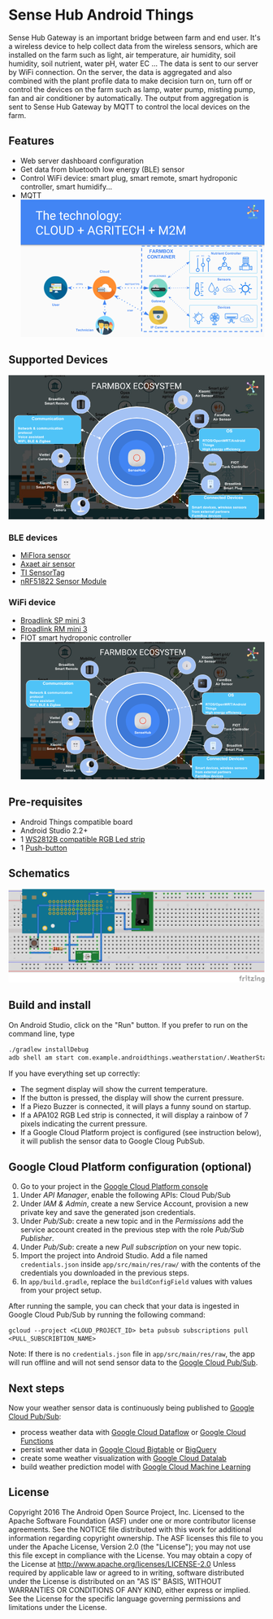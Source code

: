 # Sense Hub Android Things

Sense Hub Gateway is an important bridge between farm and end user. It's a wireless device to help collect data from the wireless sensors, which are installed on the farm such as light, air temperature, air humidity, soil humidity, soil nutrient, water pH, water EC ... The data is sent to our server by WiFi connection. On the server, the data is aggregated and also combined with the plant profile data to make decision turn on, turn off or control the devices on the farm such as lamp, water pump, misting pump, fan and air conditioner by automatically. The output from aggregation is sent to Sense Hub Gateway by MQTT to control the local devices on the farm.

## Features

- Web server dashboard configuration
- Get data from bluetooth low energy (BLE) sensor
- Control WiFi device: smart plug, smart remote, smart hydroponic controller, smart humidify...
- MQTT
![FarmBox work-flow](farmbox_workflow.png)

## Supported Devices

![Device supported](farmbox_supported_devices.png)
### BLE devices

- [MiFlora sensor](https://www.aliexpress.com/item/Original-English-Version-Mi-Flora-Monitor-Xiaomi-Flower-Care-Monitor-Soil-Water-Test-Machine-For-Garden/32804998987.html)
- [Axaet air sensor](https://www.alibaba.com/product-detail/AXAET-Wireless-Proximity-ibeacon-BLE-temperature_60668543075.html)
- [TI SensorTag](http://www.ti.com/ww/en/wireless_connectivity/sensortag/)
- [nRF51822 Sensor Module](https://www.aliexpress.com/item/nRF51822-Bluetooth-4-0-BLE-SOC-Temperature-Atmospheric-Pressure-Acceleration-Sensor-Module-Gyroscope-Light-Sensor-MPU6050/32816579479.html)
### WiFi device

- [Broadlink SP mini 3](https://www.aliexpress.com/item/Broadlink-SP-Mini-Smart-Wireless-Remote-Control-Socket-Power-Supply-Plug-Wifi-Plug-timer-extender-time/32223307784.html)
- [Broadlink RM mini 3](https://www.aliexpress.com/item/Broadlink-RM2-RM-PRO-Smart-Home-Automation-WiFi-IR-RF-Universal-Intelligent-Wireless-remote-Controller-for/32729931353.html)
- FIOT smart hydroponic controller
![FIOT smart hydroponic controller](farmbox_supported_devices.png)
## Pre-requisites

- Android Things compatible board
- Android Studio 2.2+
- 1 [WS2812B compatible RGB Led strip](https://www.adafruit.com/product/1612)
- 1 [Push-button](https://www.adafruit.com/product/1400)

## Schematics

![Schematics for Intel Edison](Schematic_edison.png)

## Build and install

On Android Studio, click on the "Run" button.
If you prefer to run on the command line, type
```bash
./gradlew installDebug
adb shell am start com.example.androidthings.weatherstation/.WeatherStationActivity
```

If you have everything set up correctly:
- The segment display will show the current temperature.
- If the button is pressed, the display will show the current pressure.
- If a Piezo Buzzer is connected, it will plays a funny sound on startup.
- If a APA102 RGB Led strip is connected, it will display a rainbow of 7 pixels indicating the current pressure.
- If a Google Cloud Platform project is configured (see instruction below), it will publish the sensor data to Google Cloug PubSub.

## Google Cloud Platform configuration (optional)

0. Go to your project in the [Google Cloud Platform console](https://console.cloud.google.com/)
0. Under *API Manager*, enable the following APIs: Cloud Pub/Sub
0. Under *IAM & Admin*, create a new Service Account, provision a new private key and save the generated json credentials.
0. Under *Pub/Sub*: create a new topic and in the *Permissions* add the service account created in the previous step with the role *Pub/Sub Publisher*.
0. Under *Pub/Sub*: create a new *Pull subscription* on your new topic.
0. Import the project into Android Studio. Add a file named `credentials.json` inside `app/src/main/res/raw/` with the contents of the credentials you downloaded in the previous steps.
0. In `app/build.gradle`, replace the `buildConfigField` values with values from your project setup.

After running the sample, you can check that your data is ingested in Google Cloud Pub/Sub by running the following command:
```
gcloud --project <CLOUD_PROJECT_ID> beta pubsub subscriptions pull <PULL_SUBSCRIBTION_NAME>
```

Note: If there is no `credentials.json` file in `app/src/main/res/raw`, the app will
 run offline and will not send sensor data to the [Google Cloud Pub/Sub](https://cloud.google.com/pubsub/).

## Next steps

Now your weather sensor data is continuously being published to [Google Cloud Pub/Sub](https://cloud.google.com/pubsub/):
- process weather data with [Google Cloud Dataflow](https://cloud.google.com/dataflow/) or [Google Cloud Functions](https://cloud.google.com/functions/)
- persist weather data in [Google Cloud Bigtable](https://cloud.google.com/bigtable/) or [BigQuery](https://cloud.google.com/bigquery/)
- create some weather visualization with [Google Cloud Datalab](https://cloud.google.com/datalab/)
- build weather prediction model with [Google Cloud Machine Learning](https://cloud.google.com/ml/)

## License

Copyright 2016 The Android Open Source Project, Inc.
Licensed to the Apache Software Foundation (ASF) under one or more contributor
license agreements.  See the NOTICE file distributed with this work for
additional information regarding copyright ownership.  The ASF licenses this
file to you under the Apache License, Version 2.0 (the "License"); you may not
use this file except in compliance with the License.  You may obtain a copy of
the License at
  http://www.apache.org/licenses/LICENSE-2.0
Unless required by applicable law or agreed to in writing, software
distributed under the License is distributed on an "AS IS" BASIS, WITHOUT
WARRANTIES OR CONDITIONS OF ANY KIND, either express or implied.  See the
License for the specific language governing permissions and limitations under
the License.
